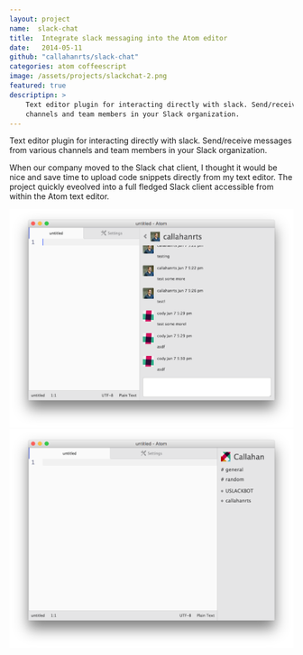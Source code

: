 ```yaml
---
layout: project
name:  slack-chat
title:  Integrate slack messaging into the Atom editor
date:   2014-05-11
github: "callahanrts/slack-chat"
categories: atom coffeescript
image: /assets/projects/slackchat-2.png
featured: true
descriptipn: >
    Text editor plugin for interacting directly with slack. Send/receive messages from various
    channels and team members in your Slack organization.
---
```

Text editor plugin for interacting directly with slack. Send/receive messages from various
channels and team members in your Slack organization.

When our company moved to the Slack chat client, I thought it would be nice and save time to upload
code snippets directly from my text editor. The project quickly eveolved into a full fledged
Slack client accessible from within the Atom text editor.

<div class="screenshots">
  <img src="/assets/projects/slackchat-2.png">
  <img src="/assets/projects/slackchat-1.png">
</div>
